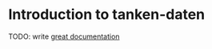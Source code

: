 # Introduction to tanken-daten

TODO: write [great documentation](http://jacobian.org/writing/great-documentation/what-to-write/)
